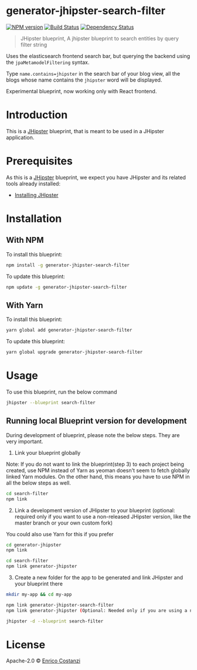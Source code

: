 # generator-jhipster-search-filter
[![NPM version][npm-image]][npm-url] [![Build Status][travis-image]][travis-url] [![Dependency Status][daviddm-image]][daviddm-url]
> JHipster blueprint, A jhipster blueprint to search entities by query filter string

Uses the elasticsearch frontend search bar, but querying the backend using the `jpaMetamodelFiltering` syntax.

Type `name.contains=jhipster` in the search bar of your blog view, all the blogs whose name contains the `jhipster` word will be displayed.

Experimental blueprint, now working only with React frontend.

# Introduction

This is a [JHipster](https://www.jhipster.tech/) blueprint, that is meant to be used in a JHipster application.

# Prerequisites

As this is a [JHipster](https://www.jhipster.tech/) blueprint, we expect you have JHipster and its related tools already installed:

- [Installing JHipster](https://www.jhipster.tech/installation/)

# Installation

## With NPM

To install this blueprint:

```bash
npm install -g generator-jhipster-search-filter
```

To update this blueprint:

```bash
npm update -g generator-jhipster-search-filter
```

## With Yarn

To install this blueprint:

```bash
yarn global add generator-jhipster-search-filter
```

To update this blueprint:

```bash
yarn global upgrade generator-jhipster-search-filter
```

# Usage

To use this blueprint, run the below command

```bash
jhipster --blueprint search-filter
```


## Running local Blueprint version for development

During development of blueprint, please note the below steps. They are very important.

1. Link your blueprint globally 

Note: If you do not want to link the blueprint(step 3) to each project being created, use NPM instead of Yarn as yeoman doesn't seem to fetch globally linked Yarn modules. On the other hand, this means you have to use NPM in all the below steps as well.

```bash
cd search-filter
npm link
```

2. Link a development version of JHipster to your blueprint (optional: required only if you want to use a non-released JHipster version, like the master branch or your own custom fork)

You could also use Yarn for this if you prefer

```bash
cd generator-jhipster
npm link

cd search-filter
npm link generator-jhipster
```

3. Create a new folder for the app to be generated and link JHipster and your blueprint there

```bash
mkdir my-app && cd my-app

npm link generator-jhipster-search-filter
npm link generator-jhipster (Optional: Needed only if you are using a non-released JHipster version)

jhipster -d --blueprint search-filter

```

# License

Apache-2.0 © [Enrico Costanzi]()


[npm-image]: https://img.shields.io/npm/v/generator-jhipster-search-filter.svg
[npm-url]: https://npmjs.org/package/generator-jhipster-search-filter
[travis-image]: https://travis-ci.org/ecostanzi/generator-jhipster-search-filter.svg?branch=master
[travis-url]: https://travis-ci.org/ecostanzi/generator-jhipster-search-filter
[daviddm-image]: https://david-dm.org/ecostanzi/generator-jhipster-search-filter.svg?theme=shields.io
[daviddm-url]: https://david-dm.org/ecostanzi/generator-jhipster-search-filter
